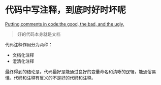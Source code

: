 # 代码中写注释，到底时好时坏呢

[Putting comments in code:the good, the bad, and the ugly.](https://link.medium.com/NMMeyIAkwV)

> 好的代码本身就是文档

代码注释作用分为两种：

* 文档化注释
* 澄清化注释

最终得到的结论是，代码最好是能通过良好的变量命名和清晰的逻辑，能通俗易懂。代码和注释有反义的不是好的代码和注释。
